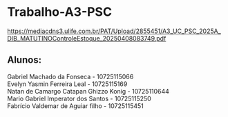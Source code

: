 # Trabalho-A3-PSC
https://mediacdns3.ulife.com.br/PAT/Upload/2855451/A3_UC_PSC_2025A_DIB_MATUTINOControleEstoque_20250408083749.pdf

## Alunos: 
Gabriel Machado da Fonseca - 10725115066\
Evelyn Yasmin Ferreira Leal - 10725115169\
Natan de Camargo Catapan Ghizzo Konig - 10725110644\
Mario Gabriel Imperator dos Santos - 10725115250\
Fabrício Valdemar de Aguiar filho - 10725115451

